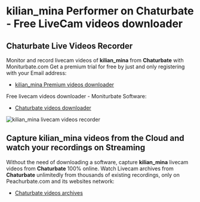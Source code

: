 # kilian_mina Performer on Chaturbate - Free LiveCam videos downloader

## Chaturbate Live Videos Recorder

Monitor and record livecam videos of **kilian_mina** from **Chaturbate** with Moniturbate.com
Get a premium trial for free by just and only registering with your Email address:
* [kilian_mina Premium videos downloader](https://moniturbate.com/request-demo-licence-key.html)

Free livecam videos downloader - Moniturbate Software:
* [Chaturbate videos downloader](https://moniturbate.com/moniturbate-download-software.html)

![kilian_mina livecam videos recorder](https://peachurnet.com/templates/moniturbate-software.png)


## Capture kilian_mina videos from the Cloud and watch your recordings on Streaming

Without the need of downloading a software, capture **kilian_mina** livecam videos from **Chaturbate** 100% online.
Watch Livecam archives from **Chaturbate** unlimitedly from thousands of existing recordings, only on Peachurbate.com and its websites network:
* [Chaturbate videos archives](https://peachurnet.com/)